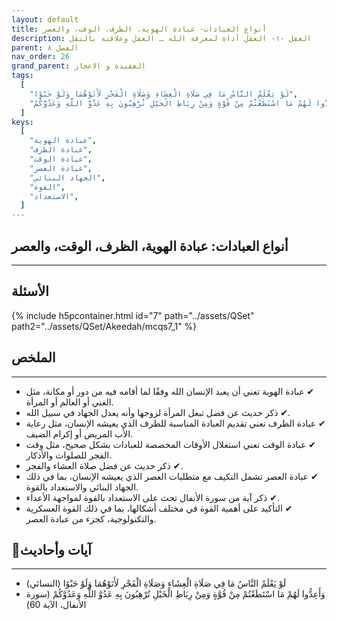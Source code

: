 ```yaml
---
layout: default
title: أنواع العبادات- عبادة الهوية، الظرف، الوقت، والعصر
description: العقل -١- العقل أداة لمعرفة الله ـ العقل وعلاقته بالنقل
parent: الفصل ٨
nav_order: 26
grand_parent: العقيدة و الاعجاز
tags:
  [
    "لَوْ يَعْلَمُ النَّاسُ مَا فِي صَلَاةِ الْعِشَاءِ وَصَلَاةِ الْفَجْرِ لَأَتَوْهُمَا وَلَوْ حَبْوًا",
    "وَأَعِدُّوا لَهُمْ مَا اسْتَطَعْتُمْ مِنْ قُوَّةٍ وَمِنْ رِبَاطِ الْخَيْلِ تُرْهِبُونَ بِهِ عَدُوَّ اللَّهِ وَعَدُوَّكُمْ",
  ]
keys:
  [
    "عبادة الهوية",
    "عبادة الظرف",
    "عبادة الوقت",
    "عبادة العصر",
    "الجهاد البنائي",
    "القوة",
    "الاستعداد",
  ]
---
```


## ‏أنواع العبادات: عبادة الهوية، الظرف، الوقت، والعصر

---

## الأسئلة

{% include h5pcontainer.html id="7" path="../assets/QSet" path2="../assets/QSet/Akeedah/mcqs7_1" %}

## الملخص

---

- ‏✔ عبادة الهوية تعني أن يعبد الإنسان الله وفقًا لما أقامه فيه من دور أو مكانة، مثل الغني أو العالم أو المرأة.
- ‏✔ ذكر حديث عن فضل تبعل المرأة لزوجها وأنه يعدل الجهاد في سبيل الله.
- ‏✔ عبادة الظرف تعني تقديم العبادة المناسبة للظرف الذي يعيشه الإنسان، مثل رعاية الأب المريض أو إكرام الضيف.
- ‏✔ عبادة الوقت تعني استغلال الأوقات المخصصة للعبادات بشكل صحيح، مثل وقت الفجر للصلوات والأذكار.
- ‏✔ ذكر حديث عن فضل صلاة العشاء والفجر.
- ‏✔ عبادة العصر تشمل التكيف مع متطلبات العصر الذي يعيشه الإنسان، بما في ذلك الجهاد البنائي والاستعداد بالقوة.
- ‏✔ ذكر آية من سورة الأنفال تحث على الاستعداد بالقوة لمواجهة الأعداء.
- ‏✔ التأكيد على أهمية القوة في مختلف أشكالها، بما في ذلك القوة العسكرية والتكنولوجية، كجزء من عبادة العصر.

## 📜آيات وأحاديث

---

- ‏لَوْ يَعْلَمُ النَّاسُ مَا فِي صَلَاةِ الْعِشَاءِ وَصَلَاةِ الْفَجْرِ لَأَتَوْهُمَا وَلَوْ حَبْوًا (النسائي)
- ‏وَأَعِدُّوا لَهُمْ مَا اسْتَطَعْتُمْ مِنْ قُوَّةٍ وَمِنْ رِبَاطِ الْخَيْلِ تُرْهِبُونَ بِهِ عَدُوَّ اللَّهِ وَعَدُوَّكُمْ (سورة الأنفال، الآية 60)
